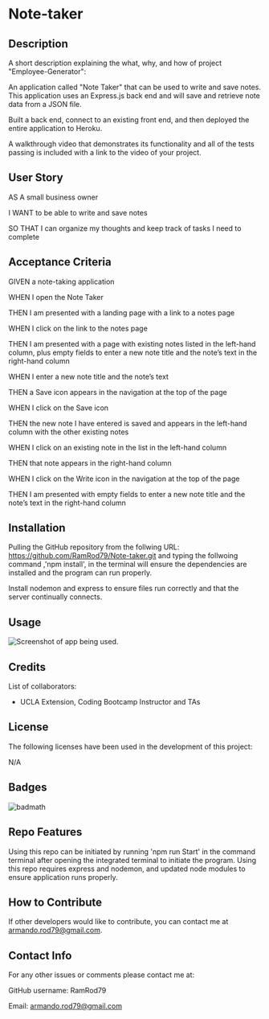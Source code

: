 # Note-taker

## Description

A short description explaining the what, why, and how of project "Employee-Generator":

An application called "Note Taker" that can be used to write and save notes. This application uses an Express.js back end and will save and retrieve note data from a JSON file.

Built a back end, connect to an existing front end, and then deployed the entire application to Heroku.

A walkthrough video that demonstrates its functionality and all of the tests passing is included with a link to the video of your project. 

## User Story

AS A small business owner

I WANT to be able to write and save notes

SO THAT I can organize my thoughts and keep track of tasks I need to complete

## Acceptance Criteria

GIVEN a note-taking application

WHEN I open the Note Taker

THEN I am presented with a landing page with a link to a notes page

WHEN I click on the link to the notes page

THEN I am presented with a page with existing notes listed in the left-hand column, plus empty fields to enter a new note title and the note’s text in the right-hand column

WHEN I enter a new note title and the note’s text

THEN a Save icon appears in the navigation at the top of the page

WHEN I click on the Save icon

THEN the new note I have entered is saved and appears in the left-hand column with the other existing notes

WHEN I click on an existing note in the list in the left-hand column

THEN that note appears in the right-hand column

WHEN I click on the Write icon in the navigation at the top of the page

THEN I am presented with empty fields to enter a new note title and the note’s text in the right-hand column

## Installation

Pulling the GitHub repository from the follwing URL: https://github.com/RamRod79/Note-taker.git and typing the follwoing command ,'npm install', in the terminal will ensure the dependencies are installed and the program can run properly.

Install nodemon and express to ensure files run correctly and that the server continually connects.

## Usage

![Screenshot of app being used.](./assets/images/Screenshot1.jpg)

## Credits

List of collaborators:

- UCLA Extension, Coding Bootcamp Instructor and TAs

## License

The following licenses have been used in the development of this project:

N/A


## Badges

![badmath](https://img.shields.io/github/languages/top/lernantino/badmath)


## Repo Features

Using this repo can be initiated by running 'npm run Start' in the command terminal after opening the integrated terminal to initiate the program. Using this repo requires express and nodemon, and updated node modules to ensure application runs properly.

## How to Contribute

If other developers would like to contribute, you can contact me at armando.rod79@gmail.com.

## Contact Info

For any other issues or comments please contact me at:

GitHub username: RamRod79

Email: armando.rod79@gmail.com